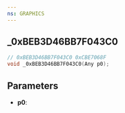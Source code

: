 ```yaml
---
ns: GRAPHICS
---
```

## _0xBEB3D46BB7F043C0

```c
// 0xBEB3D46BB7F043C0 0xCBE7068F
void _0xBEB3D46BB7F043C0(Any p0);
```


## Parameters
* **p0**: 

